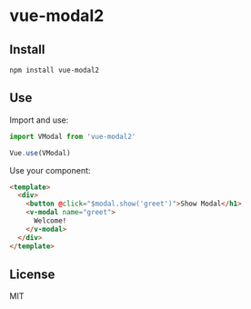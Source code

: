 # vue-modal2

## Install

```
npm install vue-modal2
```

## Use

Import and use:

```js
import VModal from 'vue-modal2'

Vue.use(VModal)
```

Use your component:

```html
<template>
  <div>
    <button @click="$modal.show('greet')">Show Modal</h1>
    <v-modal name="greet">
      Welcome!
    </v-modal>
  </div>
</template>
```

## License

MIT
